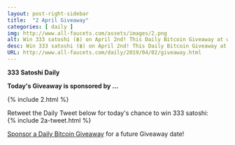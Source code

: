 ```yaml
---
layout: post-right-sidebar
title:  "2 April Giveaway"
categories: [ daily ]
img: http://www.all-faucets.com/assets/images/2.png
alt: Win 333 satoshi (฿) on April 2nd! This Daily Bitcoin Giveaway at www.all-faucets.com is sponsored by Febbit - Bitcoin Mining Game.
desc: Win 333 satoshi (฿) on April 2nd! This Daily Bitcoin Giveaway at www.all-faucets.com is sponsored by Febbit - Bitcoin Mining Game.
URL: http://www.all-faucets.com/daily/2019/04/02/giveaway.html
---
```

**333 Satoshi Daily**

<b>Today's Giveaway is sponsored by ...</b>

{% include  2.html %}


Retweet the Daily Tweet below for today's chance to win 333 satoshi:<br>
{% include  2a-tweet.html %}

<a href="http://www.all-faucets.com/daily/2019/03/29/giveaway-sponsorship.html">Sponsor a Daily Bitcoin Giveaway</a> for a future Giveaway date!
